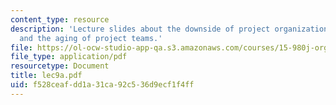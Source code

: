 ```yaml
---
content_type: resource
description: 'Lecture slides about the downside of project organization: conformity
  and the aging of project teams.'
file: https://ol-ocw-studio-app-qa.s3.amazonaws.com/courses/15-980j-organizing-for-innovative-product-development-spring-2007/f528ceafdd1a31ca92c536d9ecf1f4ff_lec9a.pdf
file_type: application/pdf
resourcetype: Document
title: lec9a.pdf
uid: f528ceaf-dd1a-31ca-92c5-36d9ecf1f4ff
---
```

